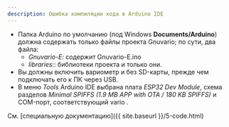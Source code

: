 ```yaml
---
description: Ошибка компиляции кода в Arduino IDE
---
```


- Папка Arduino по умолчанию (под Windows **Documents/Arduino**) должна содержать только файлы проекта Gnuvario; по сути, два файла:
   - *Gnuvario-E*: содержит Gnuvario-E.ino
   - *libraries*:: библиотеки проекта и только они.
- Вы должны включить вариометр и без SD-карты, прежде чем подключать его к ПК через USB.
- В меню *Tools* Arduino IDE выбрана плата *ESP32 Dev Module*, схема разделов *Minimal SPIFFS (1.9 MB APP with OTA / 180 KB SPIFFS)* и COM-порт, соответствующий vario .


См. [специальную документацию]({{ site.baseurl }}/5-code.html)